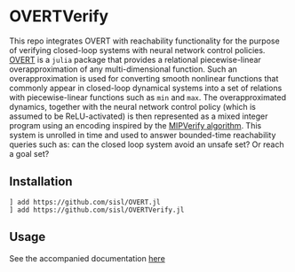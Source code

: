 # OVERTVerify

This repo integrates OVERT with reachability functionality for the purpose of verifying closed-loop systems with neural network control policies.
[OVERT](https://sisl.github.io/OVERT.jl) is a `julia` package that provides a relational piecewise-linear overapproximation of any multi-dimensional function. 
Such an overapproximation is used for converting smooth nonlinear functions that commonly appear in closed-loop dynamical systems into a set of relations with piecewise-linear functions such as `min` and `max`. 
The overapproximated dynamics, together with the neural network control policy (which is assumed to be ReLU-activated) is then represented as a mixed integer program using an encoding inspired by the [MIPVerify algorithm](https://arxiv.org/abs/1711.07356).
This system is unrolled in time and used to answer bounded-time reachability queries such as: can the closed loop system avoid an unsafe set? Or reach a goal set?

## Installation
```
] add https://github.com/sisl/OVERT.jl
] add https://github.com/sisl/OVERTVerify.jl
```

## Usage
See the accompanied documentation [here](docs/src/index.md)
